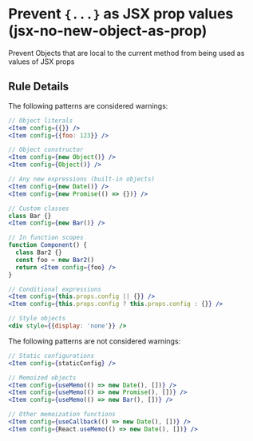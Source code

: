 # Prevent `{...}` as JSX prop values (jsx-no-new-object-as-prop)

Prevent Objects that are local to the current method from being used as values of JSX props

## Rule Details

The following patterns are considered warnings:

```jsx
// Object literals
<Item config={{}} />
<Item config={{foo: 123}} />

// Object constructor
<Item config={new Object()} />
<Item config={Object()} />

// Any new expressions (built-in objects)
<Item config={new Date()} />
<Item config={new Promise(() => {})} />

// Custom classes
class Bar {}
<Item config={new Bar()} />

// In function scopes
function Component() {
  class Bar2 {}
  const foo = new Bar2()
  return <Item config={foo} />
}

// Conditional expressions
<Item config={this.props.config || {}} />
<Item config={this.props.config ? this.props.config : {}} />

// Style objects
<div style={{display: 'none'}} />
```

The following patterns are not considered warnings:

```jsx
// Static configurations
<Item config={staticConfig} />

// Memoized objects
<Item config={useMemo(() => new Date(), [])} />
<Item config={useMemo(() => new Promise(), [])} />
<Item config={useMemo(() => new Bar(), [])} />

// Other memoization functions
<Item config={useCallback(() => new Date(), [])} />
<Item config={React.useMemo(() => new Date(), [])} />
```
